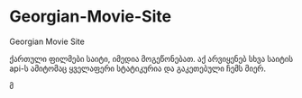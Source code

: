 # Georgian-Movie-Site

Georgian Movie Site

ქართული ფილმები საიტი, იმედია მოგეწონებათ.
აქ არვიყენებ სხვა საიტის api-ს ამიტომაც ყველაფერი სტატიკურია და გაკეთებული ჩემს მიერ.

მ
